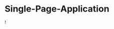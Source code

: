 # Single-Page-Application

[](https://media2.giphy.com/media/BzyTuYCmvSORqs1ABM/200w.webp?cid=ecf05e47zyy4gfckg0amy00nv5t83jzh3cwfh7ferj7u099c&rid=200w.webp)!
